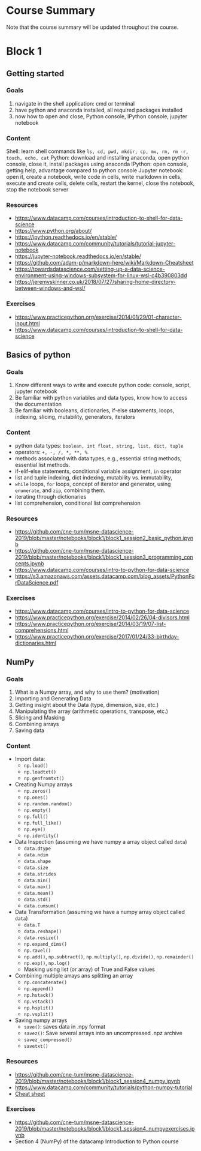 # Course Summary

Note that the course summary will be updated throughout the course.


# Block 1

## Getting started

### Goals

1) navigate in the shell application: cmd or terminal
2) have python and anaconda installed, all required packages installed
3) now how to open and close, Python console, IPython console, jupyter notebook

### Content

Shell: learn shell commands like `ls, cd, pwd, mkdir, cp, mv, rm, rm -r, touch, echo, cat`
Python: download and installing anaconda, open python console, close it, install packages using anaconda
IPython: open console, getting help, advantage compared to python console
Jupyter notebook: open it, create a notebook, write code in cells, write markdown in cells, execute and create cells, delete cells, restart the kernel, close the notebook, stop the notebook server

### Resources

- https://www.datacamp.com/courses/introduction-to-shell-for-data-science
- https://www.python.org/about/
- https://ipython.readthedocs.io/en/stable/
- https://www.datacamp.com/community/tutorials/tutorial-jupyter-notebook
- https://jupyter-notebook.readthedocs.io/en/stable/
- https://github.com/adam-p/markdown-here/wiki/Markdown-Cheatsheet
- https://towardsdatascience.com/setting-up-a-data-science-environment-using-windows-subsystem-for-linux-wsl-c4b390803dd
- https://jeremyskinner.co.uk/2018/07/27/sharing-home-directory-between-windows-and-wsl/

### Exercises

- https://www.practicepython.org/exercise/2014/01/29/01-character-input.html
- https://www.datacamp.com/courses/introduction-to-shell-for-data-science


## Basics of python

### Goals

1) Know different ways to write and execute python code: console, script, jupyter notebook
2) Be familiar with python variables and data types, know how to access the documentation
3) Be familiar with booleans, dictionaries, if-else statements, loops, indexing, slicing, mutability, generators, iterators

### Content

- python data types: `boolean, int float, string, list, dict, tuple`
- operators: `+, -, /, *, **, %`
- methods associated with data types, e.g., essential string methods, essential list methods.
- if-elif-else statements, conditional variable assignment, `in` operator
- list and tuple indexing, dict indexing, mutability vs. immutability,
- `while` loops, `for` loops, concept of iterator and generator, using `enumerate`,  and `zip`, combining them.
- iterating through dictionaries
- list comprehension, conditional list comprehension

### Resources

- https://github.com/cne-tum/msne-datascience-2019/blob/master/notebooks/block1/block1_session2_basic_python.ipynb
- https://github.com/cne-tum/msne-datascience-2019/blob/master/notebooks/block1/block1_session3_programming_concepts.ipynb
- https://www.datacamp.com/courses/intro-to-python-for-data-science
- https://s3.amazonaws.com/assets.datacamp.com/blog_assets/PythonForDataScience.pdf

### Exercises

- https://www.datacamp.com/courses/intro-to-python-for-data-science
- https://www.practicepython.org/exercise/2014/02/26/04-divisors.html
- https://www.practicepython.org/exercise/2014/03/19/07-list-comprehensions.html
- https://www.practicepython.org/exercise/2017/01/24/33-birthday-dictionaries.html



## NumPy

### Goals

1) What is a Numpy array, and why to use them? (motivation)
2) Importing and Generating Data
3) Getting insight about the Data (type, dimension, size, etc.)
4) Manipulating the array (arithmetic operations, transpose, etc.)
5) Slicing and Masking
6) Combining arrays
7) Saving data


### Content

- Import data:
    - `np.load()`
    - `np.loadtxt()`
    - `np.genfromtxt()`
- Creating Numpy arrays
    - `np.zeros()`
    - `np.ones()`
    - `np.random.random()`
    - `np.empty()`
    - `np.full()`
    - `np.full_like()`
    - `np.eye()`
    - `np.identity()`
- Data Inspection (assuming we have numpy a array object called `data`)
    - `data.dtype`
    - `data.ndim`
    - `data.shape`
    - `data.size`
    - `data.strides`
    - `data.min()`
    - `data.max()`
    - `data.mean()`
    - `data.std()`
    - `data.cumsum()`
- Data Transformation (assuming we have a numpy array object called `data`)
    - `data.T`
    - `data.reshape()`
    - `data.resize()`
    - `np.expand_dims()`
    - `np.ravel()`
    - `np.add()`, `np.subtract()`, `np.multiply()`, `np.divide()`, `np.remainder()`
    - `np.exp()`, `np.log()`
    - Masking using list (or array) of True and False values
- Combining multiple arrays ans splitting an array
    - `np.concatenate()`
    - `np.append()`
    - `np.hstack()`
    - `np.vstack()`
    - `np.hsplit()`
    - `np.vsplit()`
- Saving numpy arrays
    - `save()`: saves data in .npy format
    - `savez()`: Save several arrays into an uncompressed .npz archive
    - `savez_compressed()`
    - `savetxt()`

### Resources

- https://github.com/cne-tum/msne-datascience-2019/blob/master/notebooks/block1/block1_session4_numpy.ipynb
- https://www.datacamp.com/community/tutorials/python-numpy-tutorial
- [Cheat sheet](https://s3.amazonaws.com/assets.datacamp.com/blog_assets/Numpy_Python_Cheat_Sheet.pdf)


### Exercises

- https://github.com/cne-tum/msne-datascience-2019/blob/master/notebooks/block1/block1_session4_numpyexercises.ipynb
- Section 4 (NumPy) of the datacamp Introduction to Python course
